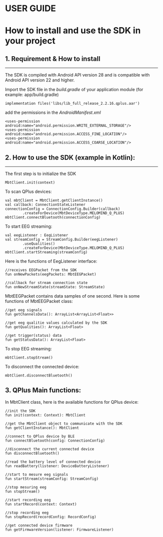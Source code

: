 # USER GUIDE

# How to install and use the SDK in your project

## 1. Requirement & How to install 

------

The SDK is compiled with Android API version 28 and is compatible with Android API version 22 and higher.

Import the SDK file in the *build.gradle* of your application module (for example: app/build.gradle)

```
implementation files('libs/lib_full_release_2.2.16.qplus.aar')
```

add the permissions in the *AndroidManifest.xml*

```
<uses-permission android:name="android.permission.WRITE_EXTERNAL_STORAGE"/>
<uses-permission android:name="android.permission.ACCESS_FINE_LOCATION"/>
<uses-permission android:name="android.permission.ACCESS_COARSE_LOCATION"/>
```

## 2. How to use the SDK (example in Kotlin):

------

The first step is to initialize the SDK 

```
MbtClient.init(context)
```

To scan QPlus devices:

```
val mbtClient = MbtClient.getClientInstance()
val callback: ConnectionStateListener
connectionConfig = ConnectionConfig.Builder(callback)
        .createForDevice(MbtDeviceType.MELOMIND_Q_PLUS)
mbtClient.connectBluetooth(connectionConfig)
```

To start EEG streaming:

```
val eegListener : EegListener
val streamConfig = StreamConfig.Builder(eegListener)
        .useQualities()
        .createForDevice(MbtDeviceType.MELOMIND_Q_PLUS)
mbtClient.startStreaming(streamConfig)
```

Here is the functions of EegListener interface:

```
//receives EEGPacket from the SDK
fun onNewPackets(eegPackets: MbtEEGPacket)

//callback for stream connection state
fun onNewStreamState(streamState: StreamState)
```

MbtEEGPacket contains data samples of one second. Here is some functions of MbtEEGPacket class:

```
//get eeg signals
fun getChannelsData(): ArrayList<ArrayList<Float>>

//get eeg qualitie values calculated by the SDK
fun getQualities(): ArrayList<Float>

//get trigger(status) data
fun getStatusData(): ArrayList<Float>
```

To stop EEG streaming:

```
mbtClient.stopStream()
```

To disconnect the connected device:

```
mbtClient.disconnectBluetooth()
```

## 3. QPlus Main functions:

In MbtClient class, here is the available functions for QPlus device:

```
//init the SDK
fun init(context: Context): MbtClient

//get the MbtClient object to communicate with the SDK
fun getClientInstance(): MbtClient
 
//connect to QPlus device by BLE
fun connectBluetooth(config: ConnectionConfig)

//disconnect the current connected device
fun disconnectBluetooth()

//read the battery level of connected device
fun readBattery(listener: DeviceBatteryListener)

//start to mesure eeg signals
fun startStream(streamConfig: StreamConfig)

//stop mesuring eeg
fun stopStream()

//start recording eeg
fun startRecord(context: Context)
    
//stop recording eeg
fun stopRecord(recordConfig: RecordConfig)

//get connected device firmware
fun getFirmwareVersion(listener: FirmwareListener)
``` 